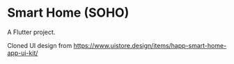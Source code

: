 # Smart Home (SOHO) 

A Flutter project.

Cloned UI design from https://www.uistore.design/items/happ-smart-home-app-ui-kit/
